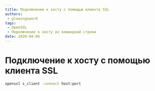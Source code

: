 ```yaml
---
title: Подключение к хосту с помощью клиента SSL
authors: 
 - glowingsword
tags:
 - OpenSSL
 - Подключение к хосту из командной строки
date: 2020-04-04
---
```

# Подключение к хосту с помощью клиента SSL

``` bash
openssl s_client -connect host:port
```